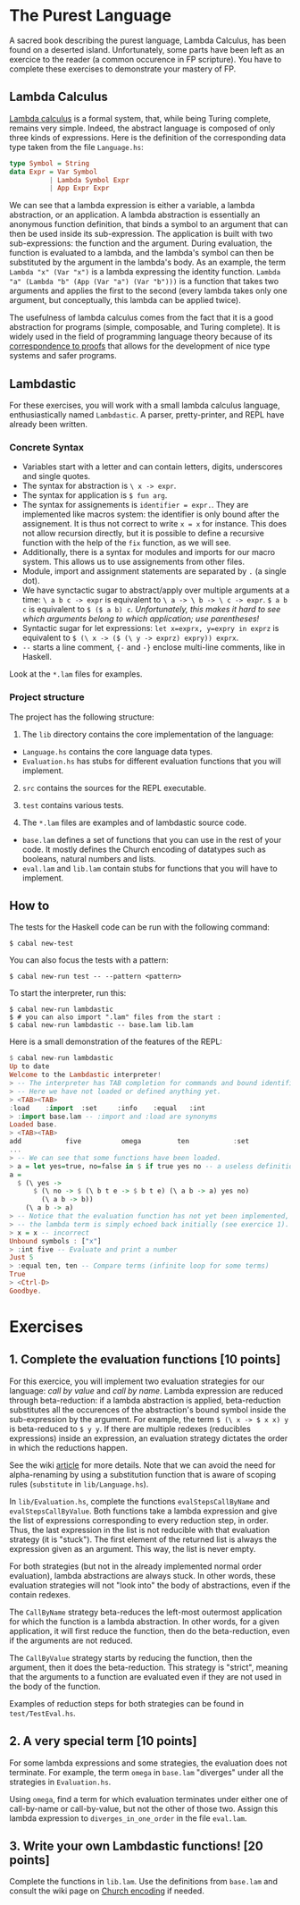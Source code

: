 # The Purest Language

  A sacred book describing the purest language, Lambda Calculus, has
been found on a deserted island. Unfortunately, some parts have been
left as an exercice to the reader (a common occurence in FP
scripture). You have to complete these exercises to demonstrate your
mastery of FP.

## Lambda Calculus

  [Lambda calculus] is a formal system, that, while being Turing
complete, remains very simple. Indeed, the abstract language is
composed of only three kinds of expressions. Here is the definition of
the corresponding data type taken from the file `Language.hs`:

```haskell
type Symbol = String
data Expr = Var Symbol
          | Lambda Symbol Expr
          | App Expr Expr
```

  We can see that a lambda expression is either a variable, a lambda
abstraction, or an application. A lambda abstraction is essentially an
anonymous function definition, that binds a symbol to an argument that
can then be used inside its sub-expression. The application is built
with two sub-expressions: the function and the argument. During
evaluation, the function is evaluated to a lambda, and the lambda's
symbol can then be substituted by the argument in the lambda's
body. As an example, the term `Lambda "x" (Var "x")` is a lambda
expressing the identity function. `Lambda "a" (Lambda "b" (App (Var
"a") (Var "b")))` is a function that takes two arguments and applies
the first to the second (every lambda takes only one argument, but
conceptually, this lambda can be applied twice).

  The usefulness of lambda calculus comes from the fact that it is a
good abstraction for programs (simple, composable, and Turing
complete). It is widely used in the field of programming language
theory because of its [correspondence to proofs] that allows for the
development of nice type systems and safer programs.

[Lambda calculus]: https://en.wikipedia.org/wiki/Lambda_calculus
[correspondence to proofs]: https://en.wikipedia.org/wiki/Curry%E2%80%93Howard_correspondence

## Lambdastic

  For these exercises, you will work with a small lambda calculus
language, enthusiastically named `Lambdastic`. A parser,
pretty-printer, and REPL have already been written.

### Concrete Syntax

  - Variables start with a letter and can contain letters, digits,
    underscores and single quotes.
  - The syntax for abstraction is `\ x -> expr`.
  - The syntax for application is `$ fun arg`.
  - The syntax for assignements is `identifier = expr.`. They are
    implemented like macros system: the identifier is only bound after
    the assignement. It is thus not correct to write `x = x` for
    instance.  This does not allow recursion directly, but it is
    possible to define a recursive function with the help of the `fix`
    function, as we will see.
  - Additionally, there is a syntax for modules and imports for our
    macro system. This allows us to use assignements from other files.
  - Module, import and assignment statements are separated by `.` (a
    single dot).
  - We have synctactic sugar to abstract/apply over multiple arguments
    at a time: `\ a b c -> expr` is equivalent to `\ a -> \ b -> \ c
    -> expr`. `$ a b c` is equivalent to `$ ($ a b) c`.
    *Unfortunately, this makes it hard to see which arguments belong
    to which application; use parentheses!*
  - Syntactic sugar for let expressions: `let x=exprx, y=expry in
    exprz` is equivalent to `$ (\ x -> ($ (\ y -> exprz) expry))
    exprx`.
  - `--` starts a line comment, `{-` and `-}` enclose multi-line
    comments, like in Haskell.

  Look at the `*.lam` files for examples.

### Project structure

  The project has the following structure:

1. The `lib` directory contains the core implementation of the language:
  - `Language.hs` contains the core language data types.
  - `Evaluation.hs` has stubs for different evaluation functions that
    you will implement.

2. `src` contains the sources for the REPL executable.

3. `test` contains various tests.

4. The `*.lam` files are examples and of lambdastic source code.
  - `base.lam` defines a set of functions that you can use in the rest
    of your code. It mostly defines the Church encoding of datatypes
    such as booleans, natural numbers and lists.
  - `eval.lam` and `lib.lam` contain stubs for functions that you will
    have to implement.

## How to

The tests for the Haskell code can be run with the following command:

```
$ cabal new-test
```

You can also focus the tests with a pattern:

```
$ cabal new-run test -- --pattern <pattern>
```

To start the interpreter, run this:

```
$ cabal new-run lambdastic
$ # you can also import ".lam" files from the start :
$ cabal new-run lambdastic -- base.lam lib.lam
```

Here is a small demonstration of the features of the REPL:

```haskell
$ cabal new-run lambdastic
Up to date
Welcome to the Lambdastic interpreter!
> -- The interpreter has TAB completion for commands and bound identifiers.
> -- Here we have not loaded or defined anything yet.
> <TAB><TAB>
:load    :import  :set     :info    :equal   :int
> :import base.lam -- :import and :load are synonyms
Loaded base.
> <TAB><TAB>
add           five          omega         ten           :set
...
> -- We can see that some functions have been loaded.
> a = let yes=true, no=false in $ if true yes no -- a useless definition
a =
  $ (\ yes ->
      $ (\ no -> $ (\ b t e -> $ b t e) (\ a b -> a) yes no)
        (\ a b -> b))
    (\ a b -> a)
> -- Notice that the evaluation function has not yet been implemented,
> -- the lambda term is simply echoed back initially (see exercice 1).
> x = x -- incorrect
Unbound symbols : ["x"]
> :int five -- Evaluate and print a number
Just 5
> :equal ten, ten -- Compare terms (infinite loop for some terms)
True
> <Ctrl-D>
Goodbye.
```

# Exercises

## 1. Complete the evaluation functions [10 points]

For this exercice, you will implement two evaluation strategies for
our language: *call by value* and *call by name*. Lambda expression
are reduced through beta-reduction: if a lambda abstraction is
applied, beta-reduction substitutes all the occurences of the
abstraction's bound symbol inside the sub-expression by the argument.
For example, the term `$ (\ x -> $ x x) y` is beta-reduced to `$ y
y`. If there are multiple redexes (reducibles expressions) inside an
expression, an evaluation strategy dictates the order in which the
reductions happen.

See the wiki
[article](https://en.wikipedia.org/wiki/Lambda_calculus#Beta_reduction)
for more details. Note that we can avoid the need for alpha-renaming
by using a substitution function that is aware of scoping rules
(`substitute` in `lib/Language.hs`).

In `lib/Evaluation.hs`, complete the functions `evalStepsCallByName`
and `evalStepsCallByValue`. Both functions take a lambda expression
and give the list of expressions corresponding to every reduction
step, in order. Thus, the last expression in the list is not reducible
with that evaluation strategy (it is "stuck"). The first element of
the returned list is always the expression given as an argument. This
way, the list is never empty.

For both strategies (but not in the already implemented normal order
evaluation), lambda abstractions are always stuck. In other words,
these evaluation strategies will not "look into" the body of
abstractions, even if the contain redexes.

The `CallByName` strategy beta-reduces the left-most outermost
application for which the function is a lambda abstraction. In other
words, for a given application, it will first reduce the function,
then do the beta-reduction, even if the arguments are not reduced.

The `CallByValue` strategy starts by reducing the function, then the
argument, then it does the beta-reduction. This strategy is "strict",
meaning that the arguments to a function are evaluated even if they
are not used in the body of the function.

Examples of reduction steps for both strategies can be found in
`test/TestEval.hs`.

## 2. A very special term [10 points]

For some lambda expressions and some strategies, the evaluation does
not terminate. For example, the term `omega` in `base.lam` "diverges"
under all the strategies in `Evaluation.hs`.

Using `omega`, find a term for which evaluation terminates under
either one of call-by-name or call-by-value, but not the other of
those two. Assign this lambda expression to `diverges_in_one_order` in
the file `eval.lam`.

## 3. Write your own Lambdastic functions! [20 points]

Complete the functions in `lib.lam`. Use the definitions from
`base.lam` and consult the wiki page on [Church
encoding](https://en.wikipedia.org/wiki/Church_encoding) if needed.
